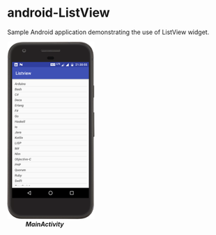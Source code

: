 # android-ListView
Sample Android application demonstrating the use of ListView widget.


<img src="https://github.com/jayantb95/android-ListView/blob/master/screenshot/MainActivity.png" height=408 width=200></br>
&emsp;&emsp;&emsp;<b><i>MainActivity</i></b>
